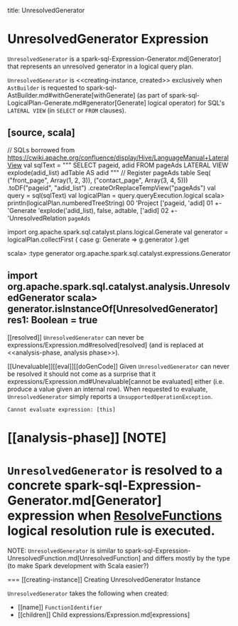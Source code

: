 title: UnresolvedGenerator

# UnresolvedGenerator Expression

`UnresolvedGenerator` is a spark-sql-Expression-Generator.md[Generator] that represents an unresolved generator in a logical query plan.

`UnresolvedGenerator` is <<creating-instance, created>> exclusively when `AstBuilder` is requested to spark-sql-AstBuilder.md#withGenerate[withGenerate] (as part of spark-sql-LogicalPlan-Generate.md#generator[Generate] logical operator) for SQL's `LATERAL VIEW` (in `SELECT` or `FROM` clauses).

[source, scala]
----
// SQLs borrowed from https://cwiki.apache.org/confluence/display/Hive/LanguageManual+LateralView
val sqlText = """
  SELECT pageid, adid
  FROM pageAds LATERAL VIEW explode(adid_list) adTable AS adid
"""
// Register pageAds table
Seq(
  ("front_page", Array(1, 2, 3)),
  ("contact_page", Array(3, 4, 5)))
  .toDF("pageid", "adid_list")
  .createOrReplaceTempView("pageAds")
val query = sql(sqlText)
val logicalPlan = query.queryExecution.logical
scala> println(logicalPlan.numberedTreeString)
00 'Project ['pageid, 'adid]
01 +- 'Generate 'explode('adid_list), false, adtable, ['adid]
02    +- 'UnresolvedRelation `pageAds`

import org.apache.spark.sql.catalyst.plans.logical.Generate
val generator = logicalPlan.collectFirst { case g: Generate => g.generator }.get

scala> :type generator
org.apache.spark.sql.catalyst.expressions.Generator

import org.apache.spark.sql.catalyst.analysis.UnresolvedGenerator
scala> generator.isInstanceOf[UnresolvedGenerator]
res1: Boolean = true
----

[[resolved]]
`UnresolvedGenerator` can never be expressions/Expression.md#resolved[resolved] (and is replaced at <<analysis-phase, analysis phase>>).

[[Unevaluable]][[eval]][[doGenCode]]
Given `UnresolvedGenerator` can never be resolved it should not come as a surprise that it expressions/Expression.md#Unevaluable[cannot be evaluated] either (i.e. produce a value given an internal row). When requested to evaluate, `UnresolvedGenerator` simply reports a `UnsupportedOperationException`.

```
Cannot evaluate expression: [this]
```

[[analysis-phase]]
[NOTE]
====
`UnresolvedGenerator` is resolved to a concrete spark-sql-Expression-Generator.md[Generator] expression when [ResolveFunctions](../logical-analysis-rules/ResolveFunctions.md) logical resolution rule is executed.
====

NOTE: `UnresolvedGenerator` is similar to spark-sql-Expression-UnresolvedFunction.md[UnresolvedFunction] and differs mostly by the type (to make Spark development with Scala easier?)

=== [[creating-instance]] Creating UnresolvedGenerator Instance

`UnresolvedGenerator` takes the following when created:

* [[name]] `FunctionIdentifier`
* [[children]] Child expressions/Expression.md[expressions]
